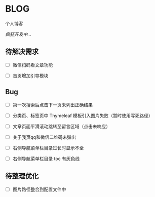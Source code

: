 # BLOG
个人博客

*疯狂开发中...*


## 待解决需求

- [ ] 微信扫码看文章功能
- [ ] 首页增加引导模块


## Bug

- [ ] 第一次搜索后点击下一页未列出正确结果
- [ ] 分类页、标签页中 Thymeleaf 模板引入图片失败（暂时使用写死路径）
- [ ] 文章页面平滑滚动跳转至留言区域（点击未响应）
- [ ] 关于我页qq和微信二维码未弹出
- [ ] 右侧导航菜单栏目录过长时显示不全
- [ ] 右侧导航菜单栏目录 toc 有灰色线


## 待整理优化

- [ ] 图片路径整合到配置文件中